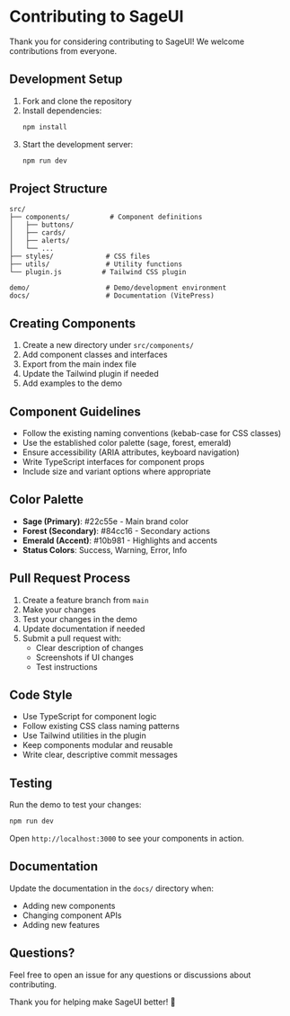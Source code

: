 # Contributing to SageUI

Thank you for considering contributing to SageUI! We welcome contributions from everyone.

## Development Setup

1. Fork and clone the repository
2. Install dependencies:
   ```bash
   npm install
   ```
3. Start the development server:
   ```bash
   npm run dev
   ```

## Project Structure

```
src/
├── components/          # Component definitions
│   ├── buttons/
│   ├── cards/
│   ├── alerts/
│   └── ...
├── styles/             # CSS files
├── utils/              # Utility functions
└── plugin.js          # Tailwind CSS plugin

demo/                   # Demo/development environment
docs/                   # Documentation (VitePress)
```

## Creating Components

1. Create a new directory under `src/components/`
2. Add component classes and interfaces
3. Export from the main index file
4. Update the Tailwind plugin if needed
5. Add examples to the demo

## Component Guidelines

- Follow the existing naming conventions (kebab-case for CSS classes)
- Use the established color palette (sage, forest, emerald)
- Ensure accessibility (ARIA attributes, keyboard navigation)
- Write TypeScript interfaces for component props
- Include size and variant options where appropriate

## Color Palette

- **Sage (Primary)**: #22c55e - Main brand color
- **Forest (Secondary)**: #84cc16 - Secondary actions
- **Emerald (Accent)**: #10b981 - Highlights and accents
- **Status Colors**: Success, Warning, Error, Info

## Pull Request Process

1. Create a feature branch from `main`
2. Make your changes
3. Test your changes in the demo
4. Update documentation if needed
5. Submit a pull request with:
   - Clear description of changes
   - Screenshots if UI changes
   - Test instructions

## Code Style

- Use TypeScript for component logic
- Follow existing CSS class naming patterns
- Use Tailwind utilities in the plugin
- Keep components modular and reusable
- Write clear, descriptive commit messages

## Testing

Run the demo to test your changes:
```bash
npm run dev
```

Open `http://localhost:3000` to see your components in action.

## Documentation

Update the documentation in the `docs/` directory when:
- Adding new components
- Changing component APIs
- Adding new features

## Questions?

Feel free to open an issue for any questions or discussions about contributing.

Thank you for helping make SageUI better! 🌿
